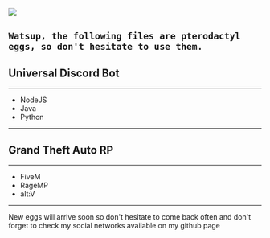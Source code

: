 ![](https://camo.githubusercontent.com/304dc601ede443db8bab2d7565fd0993f52b9950/68747470733a2f2f63646e2e707465726f64616374796c2e696f2f6c6f676f732f6e65772f707465726f64616374796c5f6c6f676f2e706e67)

## `Watsup, the following files are pterodactyl eggs, so don't hesitate to use them.`

















## Universal Discord Bot

__________________________________________________________________

- NodeJS
- Java
- Python

___________________________________________________________________


## Grand Theft Auto RP

__________________________________________________________________

- FiveM
- RageMP
- alt:V

___________________________________________________________________



New eggs will arrive soon so don't hesitate to come back often and don't forget to check my social networks available on my github page



